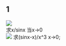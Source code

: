 ## 1
![](
http://m.qpic.cn/psb?/V12GQjH33ZNTb2/ABzrolznAwvHlVC83Qc*kjPUxJz1csdcFSXh95StMpE!/b/dLkAAAAAAAAA&bo=KwTMAwAAAAADF9I!&rf=viewer_4
)  
求x/sinx 当x->0  
![](http://m.qpic.cn/psb?/V12GQjH33ZNTb2/u1PABs9Xpe5mmWlueDCd1fqLX1cFtLktffPnTfDDQmA!/b/dL8AAAAAAAAA&bo=HATGAwAAAAADF.8!&rf=viewer_4)
 求(sinx-x)/x^3 x->0;
 